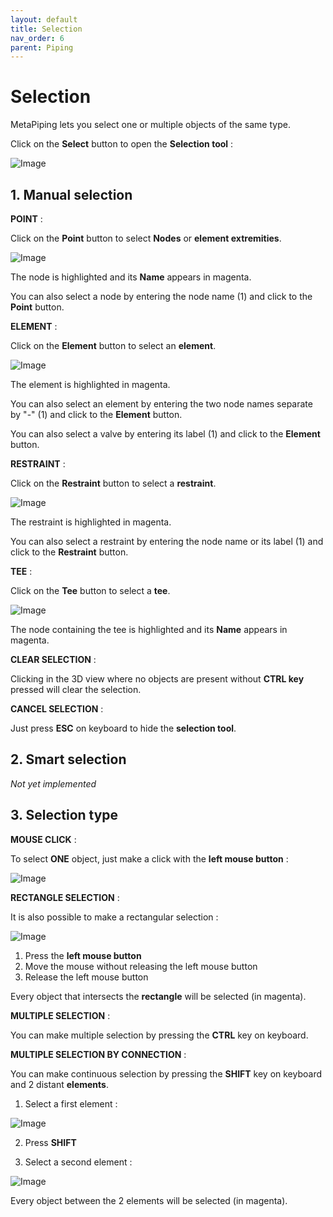 ```yaml
---
layout: default
title: Selection
nav_order: 6
parent: Piping
---
```


# Selection

MetaPiping lets you select one or multiple objects of the same type.

Click on the **Select** button to open the **Selection tool** :

![Image](../Images/Selection1.jpg)

## 1. Manual selection

**POINT** :

Click on the **Point** button to select **Nodes** or **element extremities**.

![Image](../Images/Selection2.jpg)

The node is highlighted and its **Name** appears in magenta.

You can also select a node by entering the node name (1) and click to the **Point** button.

**ELEMENT** :

Click on the **Element** button to select an **element**.

![Image](../Images/Selection3.jpg)

The element is highlighted in magenta.

You can also select an element by entering the two node names separate by "-" (1) and click to the **Element** button.

You can also select a valve by entering its label (1) and click to the **Element** button.

**RESTRAINT** :

Click on the **Restraint** button to select a **restraint**.

![Image](../Images/Selection4.jpg)

The restraint is highlighted in magenta.

You can also select a restraint by entering the node name or its label (1) and click to the **Restraint** button.

**TEE** :

Click on the **Tee** button to select a **tee**.

![Image](../Images/Selection5.jpg)

The node containing the tee is highlighted and its **Name** appears in magenta.

**CLEAR SELECTION** :

Clicking in the 3D view where no objects are present without **CTRL key** pressed will clear the selection.
  
**CANCEL SELECTION** :

Just press **ESC** on keyboard to hide the **selection tool**.

## 2. Smart selection

*Not yet implemented*

## 3. Selection type

**MOUSE CLICK** :

To select **ONE** object, just make a click with the **left mouse button** :

![Image](../Images/MouseLeft.jpg)

**RECTANGLE SELECTION** :

It is also possible to make a rectangular selection :

![Image](../Images/Selection6.jpg)

1. Press the **left mouse button**
2. Move the mouse without releasing the left mouse button
3. Release the left mouse button

Every object that intersects the **rectangle** will be selected (in magenta).

**MULTIPLE SELECTION** :

You can make multiple selection by pressing the **CTRL** key on keyboard.

**MULTIPLE SELECTION BY CONNECTION** :

You can make continuous selection by pressing the **SHIFT** key on keyboard and 2 distant **elements**.

1. Select a first element :

![Image](../Images/Selection7.jpg)

2. Press **SHIFT**

3. Select a second element :

![Image](../Images/Selection8.jpg)

Every object between the 2 elements will be selected (in magenta).
